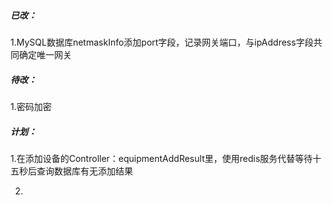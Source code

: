 ##### 已改：

1.MySQL数据库netmaskInfo添加port字段，记录网关端口，与ipAddress字段共同确定唯一网关

##### 待改：

1.密码加密

##### 计划：

1.在添加设备的Controller：equipmentAddResult里，使用redis服务代替等待十五秒后查询数据库有无添加结果

2.